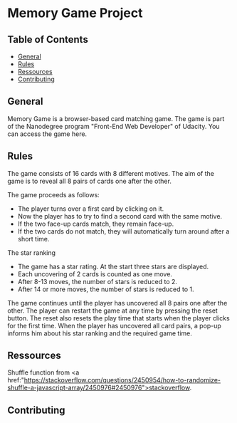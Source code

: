 # Memory Game Project

## Table of Contents

* [General](#rules)
* [Rules](#rules)
* [Ressources](#ressources)
* [Contributing](#contributing)

## General

Memory Game is a browser-based card matching game.
The game is part of the Nanodegree program "Front-End Web Developer" of Udacity.
You can access the game here.

## Rules

The game consists of 16 cards with 8 different motives. 
The aim of the game is to reveal all 8 pairs of cards one after the other.

The game proceeds as follows: 

- The player turns over a first card by clicking on it.
- Now the player has to try to find a second card with the same motive.
- If the two face-up cards match, they remain face-up.
- If the two cards do not match, they will automatically turn around after a short time.

The star ranking 

- The game has a star rating. At the start three stars are displayed. 
- Each uncovering of 2 cards is counted as one move.
- After 8-13 moves, the number of stars is reduced to 2.
- After 14 or more moves, the number of stars is reduced to 1.

The game continues until the player has uncovered all 8 pairs one after the other. The player can restart the game at any time by pressing the reset button. The reset also resets the play time that starts when the player clicks for the first time. When the player has uncovered all card pairs, a pop-up informs him about his star ranking and the required game time.

## Ressources

Shuffle function from <a href:"https://stackoverflow.com/questions/2450954/how-to-randomize-shuffle-a-javascript-array/2450976#2450976">stackoverflow</a>.

## Contributing



